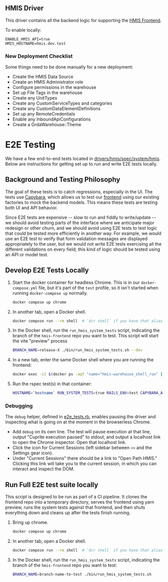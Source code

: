 ## HMIS Driver

This driver contains all the backend logic for supporting the [HMIS Frontend](https://github.com/greenriver/hmis-frontend).

To enable locally:
```
ENABLE_HMIS_API=true
HMIS_HOSTNAME=hmis.dev.test
```

### New Deployment Checklist

Some things need to be done manually for a new deployment:

* Create the HMIS Data Source
* Create an HMIS Administrator role
* Configure permissions in the warehouse
* Set up File Tags in the warehouse
* Create any UnitTypes
* Create any CustomServiceTypes and categories
* Create any CustomDataElementDefinitions
* Set up any RemoteCredentials
* Enable any InboundApiConfigurations
* Create a GrdaWarehouse::Theme

# E2E Testing

We have a few end-to-end tests located in [drivers/hmis/spec/system/hmis](drivers/hmis/spec/system/hmis).
Below are instructions for getting set up to run and write E2E tests locally.

## Background and Testing Philosophy

The goal of these tests is to catch regressions, especially in the UI. The tests use [Capybara](https://github.com/teamcapybara/capybara), which allows us to test our [frontend](https://github.com/greenriver/hmis-frontend/) using our existing factories to mock the backend models. This means these tests are testing both UI and API behavior.

Since E2E tests are expensive -- slow to run and fiddly to write/update -- we should avoid testing parts of the interface where we anticipate major redesign or other churn, and we should avoid using E2E tests to test logic that could be tested more efficiently in another way. For example, we would use an E2E test to verify that form validation messages are displayed appropriately to the user, but we would not write E2E tests exercising all the different validations on every field; this kind of logic should be tested using an API or model test.

## Develop E2E Tests Locally

1. Start the docker container for headless Chrome. This is in our `docker-compose.yml` file, but it's part of the `test` profile, so it isn't started when running `docker-compose up` normally.
    ```bash
    docker compose up chrome
    ```

2. In another tab, open a Docker shell.
    ```bash
    docker compose run --rm shell  # `dcr shell` if you have that alias
    ```

3. In the Docker shell, run the `run_hmis_system_tests` script, indicating the branch of the `hmis-frontend` repo you want to test. This script will start the vite "preview" process

    ```bash
    BRANCH_NAME=release-X ./bin/run_hmis_system_tests.sh --dev
    ```

4. In a new tab, enter the same Docker shell where you are running the frontend:
    ```bash
    docker exec -it $(docker ps -aqf "name=^hmis-warehouse_shell_run" | head -1) /bin/bash
    ```

5. Run the rspec test(s) in that container:
    ```bash
    HOSTNAME=`hostname` RUN_SYSTEM_TESTS=true RAILS_ENV=test CAPYBARA_APP_HOST="http://$HOSTNAME:5173" rspec -f d -P "drivers/hmis/spec/system/hmis/*"
    ```


### Debugging
The `debug` helper, defined in [e2e_tests.rb](e2e_tests.rb), enables pausing the driver and inspecting what is going on at the moment in the browserless Chrome.
- Add `debug` on its own line. The test will pause execution at that line, output "Cuprite execution paused" to stdout, and output a localhost link to open the Chrome inspector. Open that localhost link.
- Click the icon for Current Sessions (left sidebar between `<>` and the Settings gear icon).
- Under "Current Sessions" there should be a link to "Open Path HMIS." Clicking this link will take you to the current session, in which you can interact and inspect the DOM.


## Run Full E2E test suite locally

This script is designed to be run as part of a CI pipeline. It clones the frontend repo into a temporary directory, serves the frontend using yarn preview, runs the system tests against that frontend, and then shuts everything down and cleans up after the tests finish running.

1. Bring up chrome.
    ```bash
    docker compose up chrome
    ```

2. In another tab, open a Docker shell.
    ```bash
    docker compose run --rm shell  # `dcr shell` if you have that alias
    ```

3. In the Docker shell, run the `run_hmis_system_tests` script, indicating the branch of the `hmis-frontend` repo you want to test:
    ```bash
    BRANCH_NAME=branch-name-to-test ./bin/run_hmis_system_tests.sh
    ```
